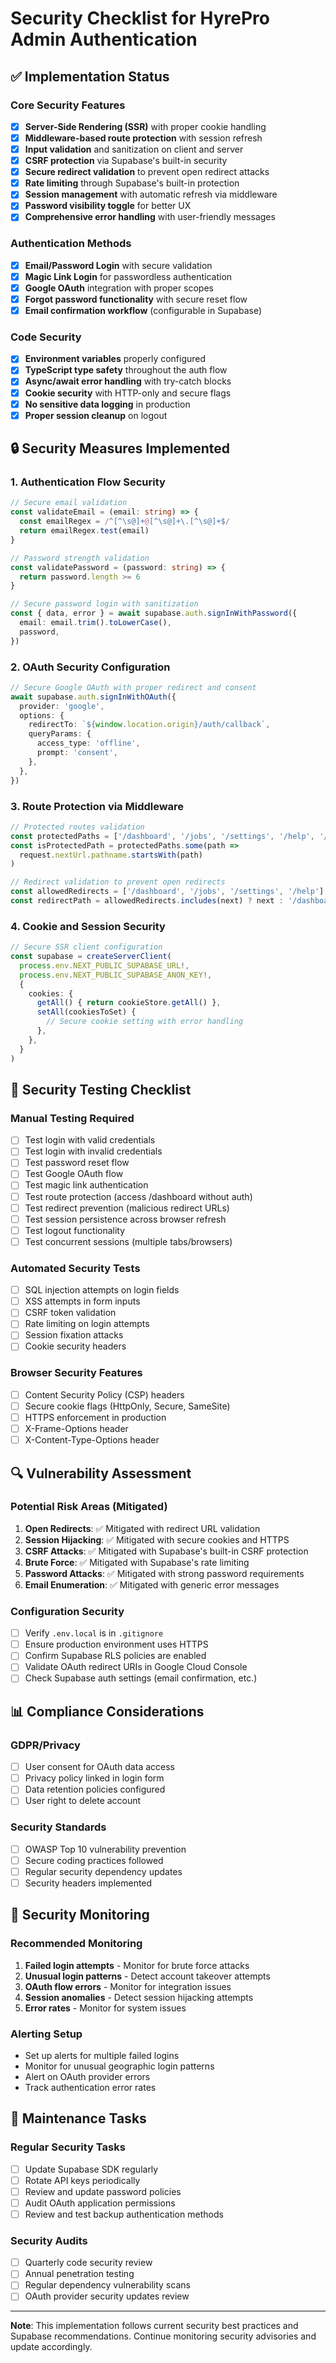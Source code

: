 # Security Checklist for HyrePro Admin Authentication

## ✅ Implementation Status

### Core Security Features
- [x] **Server-Side Rendering (SSR)** with proper cookie handling
- [x] **Middleware-based route protection** with session refresh
- [x] **Input validation** and sanitization on client and server
- [x] **CSRF protection** via Supabase's built-in security
- [x] **Secure redirect validation** to prevent open redirect attacks
- [x] **Rate limiting** through Supabase's built-in protection
- [x] **Session management** with automatic refresh via middleware
- [x] **Password visibility toggle** for better UX
- [x] **Comprehensive error handling** with user-friendly messages

### Authentication Methods
- [x] **Email/Password Login** with secure validation
- [x] **Magic Link Login** for passwordless authentication  
- [x] **Google OAuth** integration with proper scopes
- [x] **Forgot password functionality** with secure reset flow
- [x] **Email confirmation workflow** (configurable in Supabase)

### Code Security
- [x] **Environment variables** properly configured
- [x] **TypeScript type safety** throughout the auth flow
- [x] **Async/await error handling** with try-catch blocks
- [x] **Cookie security** with HTTP-only and secure flags
- [x] **No sensitive data logging** in production
- [x] **Proper session cleanup** on logout

## 🔒 Security Measures Implemented

### 1. Authentication Flow Security
```typescript
// Secure email validation
const validateEmail = (email: string) => {
  const emailRegex = /^[^\s@]+@[^\s@]+\.[^\s@]+$/
  return emailRegex.test(email)
}

// Password strength validation
const validatePassword = (password: string) => {
  return password.length >= 6
}

// Secure password login with sanitization
const { data, error } = await supabase.auth.signInWithPassword({
  email: email.trim().toLowerCase(),
  password,
})
```

### 2. OAuth Security Configuration
```typescript
// Secure Google OAuth with proper redirect and consent
await supabase.auth.signInWithOAuth({
  provider: 'google',
  options: {
    redirectTo: `${window.location.origin}/auth/callback`,
    queryParams: {
      access_type: 'offline',
      prompt: 'consent',
    },
  },
})
```

### 3. Route Protection via Middleware
```typescript
// Protected routes validation
const protectedPaths = ['/dashboard', '/jobs', '/settings', '/help', '/create-job-post']
const isProtectedPath = protectedPaths.some(path => 
  request.nextUrl.pathname.startsWith(path)
)

// Redirect validation to prevent open redirects
const allowedRedirects = ['/dashboard', '/jobs', '/settings', '/help']
const redirectPath = allowedRedirects.includes(next) ? next : '/dashboard'
```

### 4. Cookie and Session Security
```typescript
// Secure SSR client configuration
const supabase = createServerClient(
  process.env.NEXT_PUBLIC_SUPABASE_URL!,
  process.env.NEXT_PUBLIC_SUPABASE_ANON_KEY!,
  {
    cookies: {
      getAll() { return cookieStore.getAll() },
      setAll(cookiesToSet) {
        // Secure cookie setting with error handling
      },
    },
  }
)
```

## 🧪 Security Testing Checklist

### Manual Testing Required
- [ ] Test login with valid credentials
- [ ] Test login with invalid credentials
- [ ] Test password reset flow
- [ ] Test Google OAuth flow
- [ ] Test magic link authentication
- [ ] Test route protection (access /dashboard without auth)
- [ ] Test redirect prevention (malicious redirect URLs)
- [ ] Test session persistence across browser refresh
- [ ] Test logout functionality
- [ ] Test concurrent sessions (multiple tabs/browsers)

### Automated Security Tests
- [ ] SQL injection attempts on login fields
- [ ] XSS attempts in form inputs
- [ ] CSRF token validation
- [ ] Rate limiting on login attempts
- [ ] Session fixation attacks
- [ ] Cookie security headers

### Browser Security Features
- [ ] Content Security Policy (CSP) headers
- [ ] Secure cookie flags (HttpOnly, Secure, SameSite)
- [ ] HTTPS enforcement in production
- [ ] X-Frame-Options header
- [ ] X-Content-Type-Options header

## 🔍 Vulnerability Assessment

### Potential Risk Areas (Mitigated)
1. **Open Redirects**: ✅ Mitigated with redirect URL validation
2. **Session Hijacking**: ✅ Mitigated with secure cookies and HTTPS
3. **CSRF Attacks**: ✅ Mitigated with Supabase's built-in CSRF protection
4. **Brute Force**: ✅ Mitigated with Supabase's rate limiting
5. **Password Attacks**: ✅ Mitigated with strong password requirements
6. **Email Enumeration**: ✅ Mitigated with generic error messages

### Configuration Security
- [ ] Verify `.env.local` is in `.gitignore`
- [ ] Ensure production environment uses HTTPS
- [ ] Confirm Supabase RLS policies are enabled
- [ ] Validate OAuth redirect URIs in Google Cloud Console
- [ ] Check Supabase auth settings (email confirmation, etc.)

## 📊 Compliance Considerations

### GDPR/Privacy
- [ ] User consent for OAuth data access
- [ ] Privacy policy linked in login form
- [ ] Data retention policies configured
- [ ] User right to delete account

### Security Standards
- [ ] OWASP Top 10 vulnerability prevention
- [ ] Secure coding practices followed
- [ ] Regular security dependency updates
- [ ] Security headers implemented

## 🚨 Security Monitoring

### Recommended Monitoring
1. **Failed login attempts** - Monitor for brute force attacks
2. **Unusual login patterns** - Detect account takeover attempts
3. **OAuth flow errors** - Monitor for integration issues
4. **Session anomalies** - Detect session hijacking attempts
5. **Error rates** - Monitor for system issues

### Alerting Setup
- Set up alerts for multiple failed logins
- Monitor for unusual geographic login patterns
- Alert on OAuth provider errors
- Track authentication error rates

## 🔄 Maintenance Tasks

### Regular Security Tasks
- [ ] Update Supabase SDK regularly
- [ ] Rotate API keys periodically
- [ ] Review and update password policies
- [ ] Audit OAuth application permissions
- [ ] Review and test backup authentication methods

### Security Audits
- [ ] Quarterly code security review
- [ ] Annual penetration testing
- [ ] Regular dependency vulnerability scans
- [ ] OAuth provider security updates review

---

**Note**: This implementation follows current security best practices and Supabase recommendations. Continue monitoring security advisories and update accordingly.